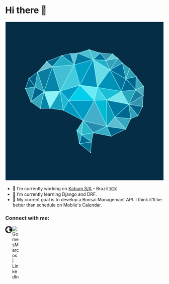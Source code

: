 # Hi there 👋

<!-- <p align="center">
<img align="center" src="https://lh3.googleusercontent.com/fife/AAWUweXswojYvUm77KjvreD3hovLQ1Y3eDF6C-ehH16pRHCPz_z4Zu0pQFg5TbrQxYjRC9HpP1tKrujZn63FEUv3WvDQOpclH_iAAk6GB8aqCLpuSEDZ6ZrmrfC7MH2BdTkn-znRiDUJ6l5ZQ_cuqUObUutiaSggWGseL-1GI_4RXMP9QSzXZtZrlPsBEwQWrnzurN4ExzUeBN1iKkCY69XJ5615rs9qqaq4xB1ZdU_VUcFnN7Ft7vl1lbwr4QvB28HT_UHzhkFlnJD3guVkmHsvZ90gYEZ7-qlsdRPs8DgGIYqHXa7EDpzBAulxqQeA3HBh30eUPdRgM7jRlNE4Irp4JDd26gQkjd4QxMTsQ4Ed9r3AzHs5rVoKSQxSWFphuOv1BAqbvPt_k_sAcNvdLL_c3zu2DHKkQpUwb53PAVBR1u5oY9QBR5gFSr0rZD4aUPu9xpaNamOgu1OOcr8I9WwudnaztrpzNC_Kh1nRSsTG667I4WuT-IM3AY7P-qQjI4PVX23BdreljnTjKgMvewFpmKzpmQ4R0wuwH7HY4xt0b0Vf-T3QQl5ckRtRLwcXEc3btr8QSSfttnt5k7sKQB98J9QIIb7vwI1rz73sRQwWtPINtM6Pwq4RMHNM4pxrx20QDqPj9eBss6N8Eg_P8dfgnLfsamBqSkhTghWpf3jWyr_h4PXo74563nVzpqoJ8txJSaHbUbzhuoHhTUls9LhOqSfJO-nmJoDkAw=w1920-h949-ft" alt="preview.gif" width="100%">
</p> -->



[![brain](https://raw.githubusercontent.com/GomesMarcos/GomesMarcos/ddf35ddfb29fd00e0f906b1ec81fcb50a20b9100/brain.svg)](https://codepen.io/gomesmarcos/pen/XxzPRL)
<br>

- 🔭 I’m currently working on <a href="https://www.kabum.com.br" target="_blank">Kabum S/A</a> - Brazil 🇧🇷
- 🌱 I’m currently learning Django and DRF.
- 🎯 My current goal is to develop a Bonsai Managemant API. I think it'll be better than schedule on Mobile's Calendar.


### Connect with me: 

[<img align="left" alt="GomesMarcos | CodePen" width="22px" src="https://raw.githubusercontent.com/iconic/open-iconic/master/svg/globe.svg" />][codepen]
[<img align="left" alt="GomesMarcos | LinkedIn" width="22px" src="https://cdn.jsdelivr.net/npm/simple-icons@v3/icons/linkedin.svg" />][linkedin]

[codepen]: https://codepen.io/gomesmarcos
[linkedin]: https://www.linkedin.com/in/marcos-gomes-73a520122/

